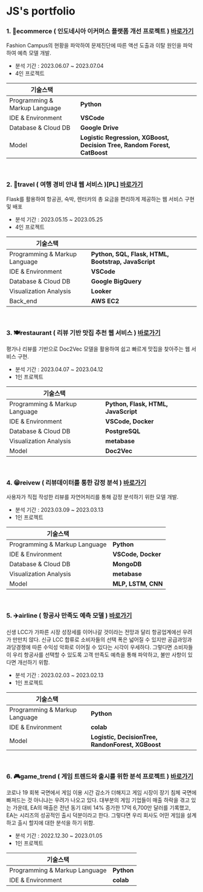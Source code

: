 # JS's portfolio

### 1. 👗ecommerce ( 인도네시아 이커머스 플랫폼 개선 프로젝트 )   [바로가기](https://github.com/KIMJEONGSU/js_portfolio/tree/main/ecommerce)
Fashion Campus의 현황을 파악하여 문제진단에 따른 액션 도출과 이탈 원인을 파악하여 예측 모델 개발.

- 분석 기간 : 2023.06.07 ~ 2023.07.04
- 4인 프로젝트

|기술스택||
|--------|-------|
|Programming & Markup Language|__Python__|
|IDE & Environment|__VSCode__|
|Database & Cloud DB|__Google Drive__|
|Model|__Logistic Regression, XGBoost, Decision Tree, Random Forest, CatBoost__|

<br>

### 2. 🍊travel ( 여행 경비 안내 웹 서비스 )[PL]    [바로가기](https://github.com/KIMJEONGSU/js_portfolio/tree/main/travel)
Flask를 활용하여 항공권, 숙박, 렌터카의 총 요금을 편리하게 제공하는 웹 서비스 구현 및 배포
- 분석 기간 : 2023.05.15 ~ 2023.05.25
- 4인 프로젝트

|기술스택||
|--------|-------|
|Programming & Markup Language|__Python, SQL, Flask, HTML, Bootstrap, JavaScript__|
|IDE & Environment|__VSCode__|
|Database & Cloud DB|__Google BigQuery__|
|Visualization Analysis|__Looker__|
|Back_end|__AWS EC2__|

<br>

### 3. 🍽️restaurant ( 리뷰 기반 맛집 추천 웹 서비스 )   [바로가기](https://github.com/KIMJEONGSU/js_portfolio/tree/main/restaurant)
평가나 리뷰를 기반으로 Doc2Vec 모델을 활용하여 쉽고 빠르게 맛집을 찾아주는 웹 서비스 구현.
- 분석 기간 : 2023.04.07 ~ 2023.04.12
- 1인 프로젝트

|기술스택||
|--------|-------|
|Programming & Markup Language|__Python, Flask, HTML, JavaScript__|
|IDE & Environment|__VSCode, Docker__|
|Database & Cloud DB|__PostgreSQL__|
|Visualization Analysis|__metabase__|
|Model|__Doc2Vec__|

<br>

### 4. 😁reivew ( 리뷰데이터를 통한 감정 분석 )   [바로가기](https://github.com/KIMJEONGSU/js_portfolio/tree/main/review)
사용자가 직접 작성한 리뷰를 자연어처리를 통해 감정 분석하기 위한 모델 개발.
- 분석 기간 : 2023.03.09 ~ 2023.03.13
- 1인 프로젝트

|기술스택||
|--------|-------|
|Programming & Markup Language|__Python__|
|IDE & Environment|__VSCode, Docker__|
|Database & Cloud DB|__MongoDB__|
|Visualization Analysis|__metabase__|
|Model|__MLP, LSTM, CNN__|

<br>

### 5. ✈️airline ( 항공사 만족도 예측 모델 )   [바로가기](https://github.com/KIMJEONGSU/js_portfolio/tree/main/airline)
신생 LCC가 가파른 시장 성장세를 이어나갈 것이라는 전망과 달리 항공업계에선 우려가 만만치 않다. 신규 LCC 합류로 소비자들의 선택 폭은 넓어질 수 있지만 공급과잉과 과당경쟁에 따른 수익성 악화로 이어질 수 있다는 시각이 우세하다. 그렇다면 소비자들이 우리 항공사를 선택할 수 있도록 고객 만족도 예측을 통해 파악하고, 불만 사항이 있다면 개선하기 위함.
- 분석 기간 : 2023.02.03 ~ 2023.02.13
- 1인 프로젝트

|기술스택||
|--------|-------|
|Programming & Markup Language|__Python__|
|IDE & Environment|__colab__|
|Model| __Logistic, DecisionTree, RandonForest, XGBoost__|

<br>

### 6. 🎮game_trend ( 게임 트렌드와 출시를 위한 분석 프로젝트 )   [바로가기](https://github.com/KIMJEONGSU/js_portfolio/tree/main/game_trend)
코로나 19 회복 국면에서 게임 이용 시간 감소가 더해지고 게임 시장이 장기 침체 국면에 빠져드는 것 아니냐는 우려가 나오고 있다. 대부분의 게임 기업들이 매출 하락을 겪고 있는 가운데, EA의 매출은 전년 동기 대비 14% 증가한 17억 6,700만 달러를 기록했고, EA는 시리즈의 성공적인 출시 덕분이라고 한다. 그렇다면 우리 회사도 어떤 게임을 설계하고 출시 할지에 대한 분석을 하기 위함.
- 분석 기간 : 2022.12.30 ~ 2023.01.05
- 1인 프로젝트

|기술스택||
|--------|-------|
|Programming & Markup Language|__Python__|
|IDE & Environment|__colab__|
